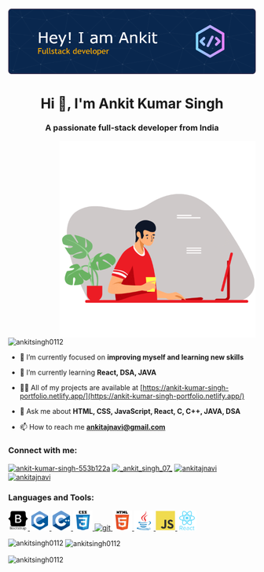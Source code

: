 ![Header](./github-header-image.png)
<h1 align="center">Hi 👋, I'm Ankit Kumar Singh</h1>
<h3 align="center">A passionate full-stack developer from India</h3>
<img align = "right" alt= "image" width = "400px" src = "main.gif">

<p align="left"> <img src="https://komarev.com/ghpvc/?username=ankitsingh0112&label=Profile%20views&color=0e75b6&style=flat" alt="ankitsingh0112" /> </p>

- 🔭 I’m currently focused on **improving myself and learning new skills**

- 🌱 I’m currently learning **React, DSA, JAVA**

- 👨‍💻 All of my projects are available at [https://ankit-kumar-singh-portfolio.netlify.app/](https://ankit-kumar-singh-portfolio.netlify.app/)

- 💬 Ask me about **HTML, CSS, JavaScript, React, C, C++, JAVA, DSA**

- 📫 How to reach me **ankitajnavi@gmail.com**

<h3 align="left">Connect with me:</h3>
<p align="left">
<a href="https://www.linkedin.com/in/ankit-kumar-singh-553b5122a/" target="_blank"><img align="center" src="https://raw.githubusercontent.com/rahuldkjain/github-profile-readme-generator/master/src/images/icons/Social/linked-in-alt.svg" alt="ankit-kumar-singh-553b122a" height="30" width="40" /></a>
<a href="https://instagram.com/_ankit_singh_07_" target="_blank"><img align="center" src="https://raw.githubusercontent.com/rahuldkjain/github-profile-readme-generator/master/src/images/icons/Social/instagram.svg" alt="_ankit_singh_07_" height="30" width="40" /></a>
<a href="https://www.leetcode.com/ankitajnavi" target="_blank"><img align="center" src="https://raw.githubusercontent.com/rahuldkjain/github-profile-readme-generator/master/src/images/icons/Social/leet-code.svg" alt="ankitajnavi" height="30" width="40" /></a>
<a href="https://auth.geeksforgeeks.org/user/ankitajnavi" target="_blank"><img align="center" src="https://raw.githubusercontent.com/rahuldkjain/github-profile-readme-generator/master/src/images/icons/Social/geeks-for-geeks.svg" alt="ankitajnavi" height="30" width="40" /></a>
</p>

<h3 align="left">Languages and Tools:</h3>
<p align="left"> <a href="https://getbootstrap.com" target="_blank" rel="noreferrer"> <img src="https://raw.githubusercontent.com/devicons/devicon/master/icons/bootstrap/bootstrap-plain-wordmark.svg" alt="bootstrap" width="40" height="40"/> </a> <a href="https://www.cprogramming.com/" target="_blank" rel="noreferrer"> <img src="https://raw.githubusercontent.com/devicons/devicon/master/icons/c/c-original.svg" alt="c" width="40" height="40"/> </a> <a href="https://www.w3schools.com/cpp/" target="_blank" rel="noreferrer"> <img src="https://raw.githubusercontent.com/devicons/devicon/master/icons/cplusplus/cplusplus-original.svg" alt="cplusplus" width="40" height="40"/> </a> <a href="https://www.w3schools.com/css/" target="_blank" rel="noreferrer"> <img src="https://raw.githubusercontent.com/devicons/devicon/master/icons/css3/css3-original-wordmark.svg" alt="css3" width="40" height="40"/> </a> <a href="https://git-scm.com/" target="_blank" rel="noreferrer"> <img src="https://www.vectorlogo.zone/logos/git-scm/git-scm-icon.svg" alt="git" width="40" height="40"/> </a> <a href="https://www.w3.org/html/" target="_blank" rel="noreferrer"> <img src="https://raw.githubusercontent.com/devicons/devicon/master/icons/html5/html5-original-wordmark.svg" alt="html5" width="40" height="40"/> </a> <a href="https://www.java.com" target="_blank" rel="noreferrer"> <img src="https://raw.githubusercontent.com/devicons/devicon/master/icons/java/java-original.svg" alt="java" width="40" height="40"/> </a> <a href="https://developer.mozilla.org/en-US/docs/Web/JavaScript" target="_blank" rel="noreferrer"> <img src="https://raw.githubusercontent.com/devicons/devicon/master/icons/javascript/javascript-original.svg" alt="javascript" width="40" height="40"/> </a> <a href="https://reactjs.org/" target="_blank" rel="noreferrer"> <img src="https://raw.githubusercontent.com/devicons/devicon/master/icons/react/react-original-wordmark.svg" alt="react" width="40" height="40"/> </a> </p>

<p><img align="left" src="https://github-readme-stats.vercel.app/api/top-langs?username=ankitsingh0112&show_icons=true&locale=en&layout=compact" alt="ankitsingh0112" /></p>

<p>&nbsp;<img align="center" src="https://github-readme-stats.vercel.app/api?username=ankitsingh0112&show_icons=true&locale=en" alt="ankitsingh0112" /></p>

<p><img align="center" src="https://github-readme-streak-stats.herokuapp.com/?user=ankitsingh0112&" alt="ankitsingh0112" /></p>
